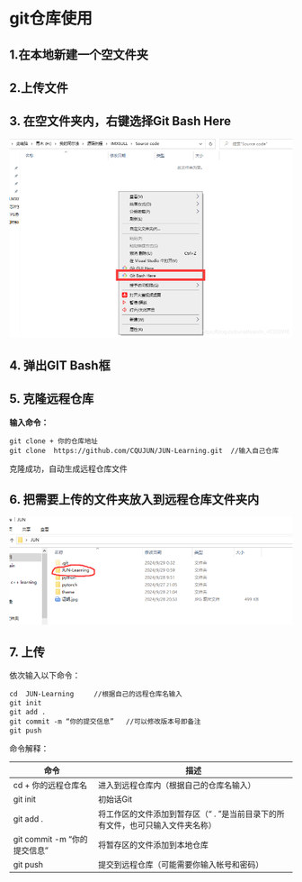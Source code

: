 # git仓库使用

## 1.在本地新建一个空文件夹

## 2.上传文件

## 3. 在空文件夹内，右键选择Git Bash Here

![1](./git仓库使用.assets/1.png)

## 4. 弹出GIT Bash框

## 5. 克隆远程仓库

**输入命令：**

```shell
git clone + 你的仓库地址
git clone  https://github.com/CQUJUN/JUN-Learning.git  //输入自己仓库
```

克隆成功，自动生成远程仓库文件

## 6. 把需要上传的文件夹放入到远程仓库文件夹内

![2](./git仓库使用.assets/2.png)

## 7. 上传

依次输入以下命令：

```shell
cd  JUN-Learning     //根据自己的远程仓库名输入
git init
git add .
git commit -m “你的提交信息”   //可以修改版本号即备注
git push
```

命令解释：

| 命令                         | 描述                                                         |
| ---------------------------- | ------------------------------------------------------------ |
| cd + 你的远程仓库名          | 进入到远程仓库内（根据自己的仓库名输入）                     |
| git init                     | 初始话Git                                                    |
| git add .                    | 将工作区的文件添加到暂存区（“ . ”是当前目录下的所有文件，也可只输入文件夹名称） |
| git commit -m “你的提交信息” | 将暂存区的文件添加到本地仓库                                 |
| git push                     | 提交到远程仓库（可能需要你输入帐号和密码）                   |